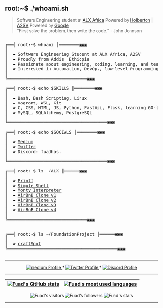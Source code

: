 </p>

## root:~$ ./whoami.sh
>  Software Engineering student at [ALX Africa](https://www.alxafrica.com/) Powered by [Holberton](https://www.holbertonschool.com/) | [A2SV](https://a2sv.org/) Powered by [Google](https://startup.google.com/)\
>  “First solve the problem, then write the code.” - John Johnson



<pre>

╔══╡ root:~$ whoami ║════════▣▣▣
║
║  ▰ Software Engineering Student at ALX Africa, A2SV
║  ▰ Proudly from Addis, Ethiopia
║  ▰ Passionate about engineering, coding, learning, and teaching
║  ▰ Interested in Automation, DevOps, low-level Programming and Netwroking
║
╚═══════════════════════════════▣▣▣

╔══╡ root:~$ echo $SKILLS ║════════▣▣▣
║
║  ▰ Bash, Bash Scripting, Linux
║  ▰ Vagrant, WSL, Git
║  ▰ C, CSS, HTML, JS, Python, FastApi, Flask, learning GO-lang
║  ▰ MySQL, SQLAlchemy, PostgreSQL
║
╚═══════════════════════════════════════▣▣▣

╔══╡ root:~$ echo $SOCIALS ║════════▣▣▣
║
║  ▰ <a href="https://medium.com/@fuadhas6634">Medium</a>
║  ▰ <a href="https://x.com/Fuadhas6">Twitter</a>
║  ▰ Discord: fuadhas.
║
╚═══════════════════════════════════════▣▣▣

╔══╡ root:~$ ls ~/ALX ║══════▣▣▣
║
║  ▰ <a href="https://github.com/fuadhasen/printf">Printf</a>
║  ▰ <a href="https://github.com/fuadhasen/simple_shell">Simple Shell</a>
║  ▰ <a href="https://github.com/kedabdure/monty">Monty Interpreter</a>
║  ▰ <a href="https://github.com/fuadhasen/AirBnB_clone">AirBnB Clone v1</a>
║  ▰ <a href="https://github.com/fuadhasen/AirBnB_clone_v2">AirBnB Clone v2</a>
║  ▰ <a href="https://github.com/fuadhasen/AirBnB_clone_v3">AirBnB Clone v3</a>
║  ▰ <a href="https://github.com/fuadhasen/AirBnB_clone_v4">AirBnB Clone v4</a>
║
╚═══════════════════════════════▣▣▣


╔══╡ root:~$ ls ~/FoundationProject ║══════▣▣▣
║
║  ▰ <a href="https://github.com/fuadhasen/craftSpot">craftSpot</a>
╚═══════════════════════════════════════════▣▣▣

</pre>

--------------

<p align="center">
    <a href="https://medium.com/@fuadhas6634">
        <img alt="medium Profile" src="https://img.shields.io/badge/-Medium-black?style=flat&logo=Medium&logoColor=white&link=https://medium.com/@fuadhas6634" />
    </a>
    <span> * </span>
    <a href="https://x.com/Fuadhas6">
        <img alt="Twitter Profile" src="https://img.shields.io/badge/-Twitter-0072b1?style=flat&logo=Twitter&logoColor=white&link=https://x.com/Fuadhas6&color=1DA1F2" />
    </a>
    <span> * </span>
    <a href="https://discordapp.com/users/1109363193547067412">
        <img alt="Discord Profile" src="https://img.shields.io/badge/-Discord-0072b1?style=flat&logo=Discord&logoColor=white&link=https://discordapp.com/users/1109363193547067412&color=7289da" />
    </a>

</p>


---------------
| [![Fuad's GitHub stats](https://github-readme-stats.vercel.app/api?username=fuadhasen&count_private=true&show_icons=true&hide=issues&hide_border=true&theme=dark)](https://github.com/fuadhasen?tab=repositories) | [![Fuad's most used languages](https://github-readme-stats.vercel.app/api/top-langs/?username=fuadhasen&layout=compact&hide_border=true&theme=dark)](https://github.com/fuadhasen?tab=repositories) |
|:-:|:-:|

<p align="center">
	<img alt="Fuad's visitors" src="https://komarev.com/ghpvc/?username=fuadhasen&color=8c36db&style=flat&label=visitors" />
	<img alt="Fuad's followers" src="https://img.shields.io/github/followers/fuadhasen?color=blueviolet" />
	<img alt="Fuad's stars" src="https://img.shields.io/github/stars/fuadhasen?color=blueviolet" />
</p>

---------------

